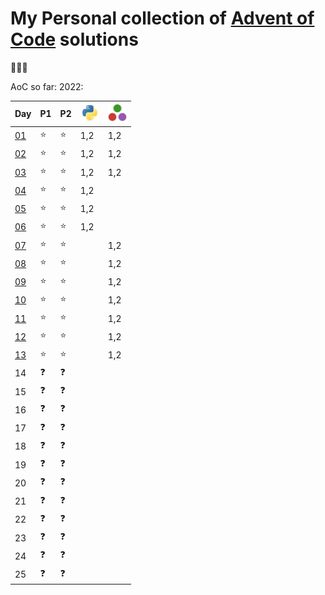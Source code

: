# My Personal collection of [Advent of Code] solutions

:christmas_tree::santa::christmas_tree:

AoC so far:
2022:

| Day              | P1         | P2         | <a href="https://www.python.org" target="_blank" rel="noreferrer"> <img src="https://raw.githubusercontent.com/devicons/devicon/master/icons/python/python-original.svg" alt="python" width="30" height="30"/> </a> | <a href="https://julialang.org/" target="_blank" rel="noreferrer"> <img src="https://raw.githubusercontent.com/devicons/devicon/master/icons/julia/julia-original.svg" alt="julia" width="30" height="30"/> </a> |
| ---------------- | ---------- | ---------- | ------------------------------------------------------------------------------------------------------------------------------------------------------------------------------------------------------------------- | ---------------------------------------------------------------------------------------------------------------------------------------------------------------------------------------------------------------- |
| [01](2022/Day01) | :star:     | :star:     | 1,2                                                                                                                                                                                                                 | 1,2                                                                                                                                                                                                              |
| [02](2022/Day02) | :star:     | :star:     | 1,2                                                                                                                                                                                                                 | 1,2                                                                                                                                                                                                              |
| [03](2022/Day03) | :star:     | :star:     | 1,2                                                                                                                                                                                                                 | 1,2                                                                                                                                                                                                              |
| [04](2022/Day04) | :star:     | :star:     | 1,2                                                                                                                                                                                                                 |                                                                                                                                                                                                                  |
| [05](2022/Day05) | :star:     | :star:     | 1,2                                                                                                                                                                                                                 |                                                                                                                                                                                                                  |
| [06](2022/Day06) | :star:     | :star:     | 1,2                                                                                                                                                                                                                 |                                                                                                                                                                                                                  |
| [07](2022/Day07) | :star:     | :star:     |                                                                                                                                                                                                                     | 1,2                                                                                                                                                                                                              |
| [08](2022/Day08) | :star:     | :star:     |                                                                                                                                                                                                                     | 1,2                                                                                                                                                                                                              |
| [09](2022/Day09) | :star:     | :star:     |                                                                                                                                                                                                                     | 1,2                                                                                                                                                                                                              |
| [10](2022/Day10) | :star:     | :star:     |                                                                                                                                                                                                                     | 1,2                                                                                                                                                                                                              |
| [11](2022/Day11) | :star:     | :star:     |                                                                                                                                                                                                                     | 1,2                                                                                                                                                                                                              |
| [12](2022/Day12) | :star:     | :star:     |                                                                                                                                                                                                                     | 1,2                                                                                                                                                                                                              |
| [13](2022/Day13) | :star:     | :star:     |                                                                                                                                                                                                                     | 1,2                                                                                                                                                                                                              |
| 14               | :question: | :question: |                                                                                                                                                                                                                     |                                                                                                                                                                                                                  |
| 15               | :question: | :question: |                                                                                                                                                                                                                     |                                                                                                                                                                                                                  |
| 16               | :question: | :question: |                                                                                                                                                                                                                     |                                                                                                                                                                                                                  |
| 17               | :question: | :question: |                                                                                                                                                                                                                     |                                                                                                                                                                                                                  |
| 18               | :question: | :question: |                                                                                                                                                                                                                     |                                                                                                                                                                                                                  |
| 19               | :question: | :question: |                                                                                                                                                                                                                     |                                                                                                                                                                                                                  |
| 20               | :question: | :question: |                                                                                                                                                                                                                     |                                                                                                                                                                                                                  |
| 21               | :question: | :question: |                                                                                                                                                                                                                     |                                                                                                                                                                                                                  |
| 22               | :question: | :question: |                                                                                                                                                                                                                     |                                                                                                                                                                                                                  |
| 23               | :question: | :question: |                                                                                                                                                                                                                     |                                                                                                                                                                                                                  |
| 24               | :question: | :question: |                                                                                                                                                                                                                     |                                                                                                                                                                                                                  |
| 25               | :question: | :question: |                                                                                                                                                                                                                     |                                                                                                                                                                                                                  |


[Advent of Code]: https://adventofcode.com/
